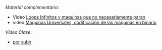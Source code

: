 *Material complementario*: 
- Video [Loops Infinitos y maquinas que no necesariamente paran](https://drive.google.com/file/d/1hLPjH5Un8bo7buxZDNXlE01XPqo-5R0C/view?usp=sharing)
- video [Maquinas Universales, codificación de las maquinas en binario](https://drive.google.com/file/d/1Yz8uvfvfwp-j3zNRld7G7jvIusnLqZ-B/view?usp=sharing)


*Video Clase*: 
- [por subir](no.subido.aun)


